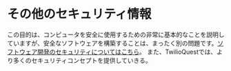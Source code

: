 # その他のセキュリティ情報

この目的は、コンピュータを安全に使用するための非常に基本的なことを説明していますが、安全なソフトウェアを構築することは、まったく別の問題です。[ソフトウェア開発のセキュリティについてはこちら](https://en.wikipedia.org/wiki/Software_development_security)。 また、TwilioQuestでは、より多くのセキュリティコンセプトを提供していきる。